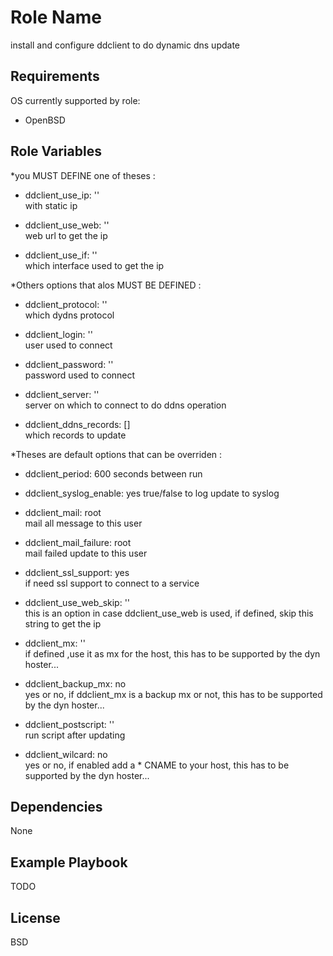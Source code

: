 Role Name
=========

install and configure ddclient to do dynamic dns update

Requirements
------------

OS currently supported by role:
- OpenBSD

Role Variables
--------------

*you  MUST DEFINE one of theses :

* ddclient_use_ip: ''         
with static ip

* ddclient_use_web: ''	    
web url to get the ip

* ddclient_use_if: ''         
which interface used to get the ip

*Others options that alos MUST BE DEFINED :
* ddclient_protocol: ''      
which dydns protocol

* ddclient_login: ''         
user used to connect

* ddclient_password: ''       
password used to connect

* ddclient_server: ''         
server on which to connect to do ddns operation

* ddclient_ddns_records: []   
which records to update


*Theses are default options that can be overriden :
* ddclient_period: 600
seconds between run

* ddclient_syslog_enable: yes
true/false to log update to syslog

* ddclient_mail: root            
mail all message to this user

* ddclient_mail_failure: root    
mail failed update to this user

* ddclient_ssl_support: yes      
if need ssl support to connect to a service

* ddclient_use_web_skip: ''   
this is an option in case ddclient_use_web is used, if defined, skip this string to get the ip

* ddclient_mx: ''             
if defined ,use it as mx for the host, this has to be supported by the dyn hoster...

* ddclient_backup_mx: no      
yes or no, if ddclient_mx is a backup mx or not, this has to be supported by the dyn hoster...

* ddclient_postscript: ''     
run script after updating

* ddclient_wilcard: no        
yes or no, if enabled add a  * CNAME to your host, this has to be supported by the dyn hoster...

Dependencies
------------

None

Example Playbook
----------------

TODO 

License
-------

BSD
